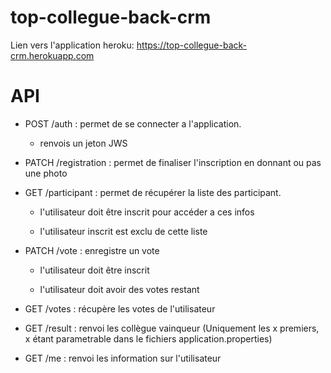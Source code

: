 # top-collegue-back-crm

Lien vers l'application heroku: https://top-collegue-back-crm.herokuapp.com


# API

- POST /auth : permet de se connecter a l'application. 

  - renvois un jeton JWS 

- PATCH /registration : permet de finaliser l'inscription en donnant ou pas une photo

- GET /participant : permet de récupérer la liste des participant.

  - l'utilisateur doit être inscrit pour accéder a ces infos
  
  - l'utilisateur inscrit est exclu de cette liste

- PATCH /vote : enregistre un vote

  - l'utilisateur doit être inscrit
  
  - l'utilisateur doit avoir des votes restant
  
- GET /votes : récupère les votes de l'utilisateur

- GET /result : renvoi les collègue vainqueur (Uniquement les x premiers, x étant parametrable dans le fichiers application.properties)

- GET /me : renvoi les information sur l'utilisateur
